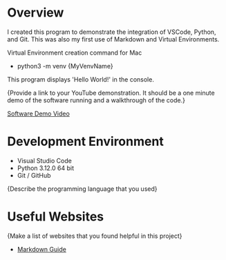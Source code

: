 # Overview

I created this program to demonstrate the integration of VSCode, Python, and Git. This was also my first use of Markdown and Virtual Environments. 

Virtual Environment creation command for Mac
* python3 -m venv {MyVenvName}

This program displays 'Hello World!' in the console.

{Provide a link to your YouTube demonstration.  It should be a one minute demo of the software running and a walkthrough of the code.}

[Software Demo Video](http://youtube.link.goes.here)

# Development Environment

* Visual Studio Code
* Python 3.12.0 64 bit
* Git / GitHub

{Describe the programming language that you used}

# Useful Websites

{Make a list of websites that you found helpful in this project}
* [Markdown Guide](https://www.markdownguide.org/cheat-sheet/)